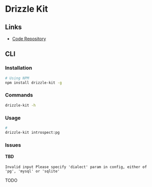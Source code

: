 # Drizzle Kit

## Links

- [Code Repository](https://github.com/drizzle-team/drizzle-kit-mirror)

## CLI

### Installation

```sh
# Using NPM
npm install drizzle-kit -g
```

### Commands

```sh
drizzle-kit -h
```

### Usage

```sh
#
drizzle-kit introspect:pg
```

### Issues

#### TBD

```log
Invalid input Please specify 'dialect' param in config, either of 'pg', 'mysql' or 'sqlite'
```

<!--
https://github.com/drizzle-team/drizzle-orm/discussions/2203
https://github.com/drizzle-team/drizzle-kit-mirror/issues/392
-->

TODO
